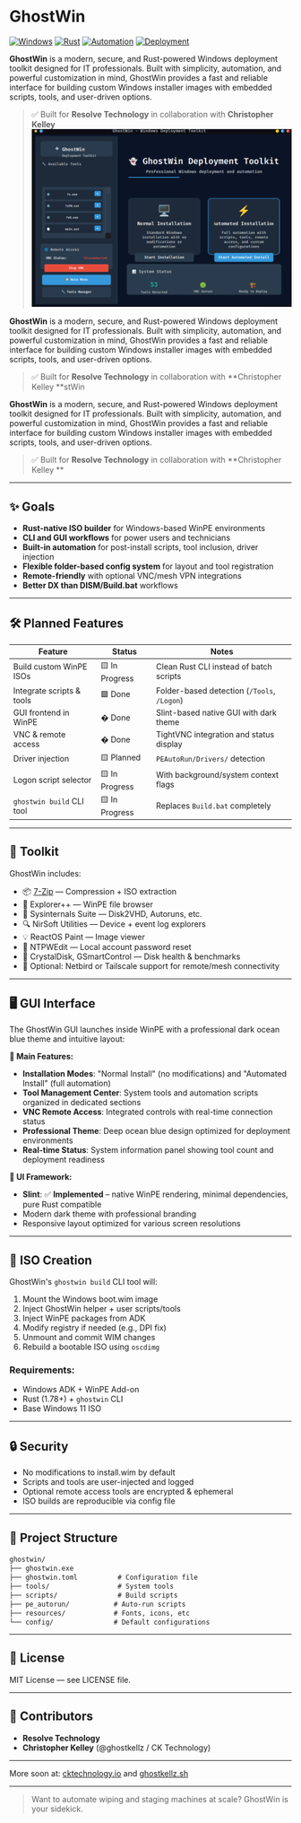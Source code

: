 # GhostWin

[![Windows](https://img.shields.io/badge/Platform-Windows-0078D4?style=for-the-badge&logo=windows&logoColor=white)](https://www.microsoft.com/windows)
[![Rust](https://img.shields.io/badge/Language-Rust-000000?style=for-the-badge&logo=rust&logoColor=white)](https://www.rust-lang.org/)
[![Automation](https://img.shields.io/badge/Automation-Ready-00D4AA?style=for-the-badge&logo=automattic&logoColor=white)](https://github.com/ghostkellz/ghostwin)
[![Deployment](https://img.shields.io/badge/Deployment-Toolkit-FF6B35?style=for-the-badge&logo=rocket&logoColor=white)](https://github.com/ghostkellz/ghostwin)

**GhostWin** is a modern, secure, and Rust-powered Windows deployment toolkit designed for IT professionals. Built with simplicity, automation, and powerful customization in mind, GhostWin provides a fast and reliable interface for building custom Windows installer images with embedded scripts, tools, and user-driven options.

> ✅ Built for **Resolve Technology** in collaboration with **Christopher Kelley**
![GhostWin Screenshot](assets/ghostwin.png)

**GhostWin** is a modern, secure, and Rust-powered Windows deployment toolkit designed for IT professionals. Built with simplicity, automation, and powerful customization in mind, GhostWin provides a fast and reliable interface for building custom Windows installer images with embedded scripts, tools, and user-driven options.

> ✅ Built for **Resolve Technology** in collaboration with \*\*Christopher Kelley \*\*stWin

**GhostWin** is a modern, secure, and Rust-powered Windows deployment toolkit designed for IT professionals. Built with simplicity, automation, and powerful customization in mind, GhostWin provides a fast and reliable interface for building custom Windows installer images with embedded scripts, tools, and user-driven options.

> ✅ Built for **Resolve Technology** in collaboration with \*\*Christopher Kelley \*\*

---

## ✨ Goals

* **Rust-native ISO builder** for Windows-based WinPE environments
* **CLI and GUI workflows** for power users and technicians
* **Built-in automation** for post-install scripts, tool inclusion, driver injection
* **Flexible folder-based config system** for layout and tool registration
* **Remote-friendly** with optional VNC/mesh VPN integrations
* **Better DX than DISM/Build.bat** workflows

---

## 🛠️ Planned Features

| Feature                   | Status         | Notes                                       |
| ------------------------- | -------------- | ------------------------------------------- |
| Build custom WinPE ISOs   | 🟨 In Progress | Clean Rust CLI instead of batch scripts     |
| Integrate scripts & tools | 🟩 Done        | Folder-based detection (`/Tools`, `/Logon`) |
| GUI frontend in WinPE     | � Done        | Slint-based native GUI with dark theme      |
| VNC & remote access       | � Done        | TightVNC integration and status display     |
| Driver injection          | 🟨 Planned     | `PEAutoRun/Drivers/` detection              |
| Logon script selector     | 🟨 In Progress | With background/system context flags        |
| `ghostwin build` CLI tool | 🟨 In Progress | Replaces `Build.bat` completely             |

---

## 🧰 Toolkit

GhostWin includes:

* 📦 [7-Zip](https://www.7-zip.org/) — Compression + ISO extraction
* 📁 Explorer++ — WinPE file browser
* 🧠 Sysinternals Suite — Disk2VHD, Autoruns, etc.
* 🔍 NirSoft Utilities — Device + event log explorers
* 💡 ReactOS Paint — Image viewer
* 🔧 NTPWEdit — Local account password reset
* 🧪 CrystalDisk, GSmartControl — Disk health & benchmarks
* 🔐 Optional: Netbird or Tailscale support for remote/mesh connectivity

---

## 🖥️ GUI Interface

The GhostWin GUI launches inside WinPE with a professional dark ocean blue theme and intuitive layout:

**🎯 Main Features:**
* **Installation Modes**: "Normal Install" (no modifications) and "Automated Install" (full automation)
* **Tool Management Center**: System tools and automation scripts organized in dedicated sections
* **VNC Remote Access**: Integrated controls with real-time connection status
* **Professional Theme**: Deep ocean blue design optimized for deployment environments
* **Real-time Status**: System information panel showing tool count and deployment readiness

**🎨 UI Framework:**
* **Slint**: ✅ **Implemented** – native WinPE rendering, minimal dependencies, pure Rust compatible
* Modern dark theme with professional branding
* Responsive layout optimized for various screen resolutions

---

## 🔧 ISO Creation

GhostWin's `ghostwin build` CLI tool will:

1. Mount the Windows boot.wim image
2. Inject GhostWin helper + user scripts/tools
3. Inject WinPE packages from ADK
4. Modify registry if needed (e.g., DPI fix)
5. Unmount and commit WIM changes
6. Rebuild a bootable ISO using `oscdimg`

### Requirements:

* Windows ADK + WinPE Add-on
* Rust (1.78+) + `ghostwin` CLI
* Base Windows 11 ISO

---

## 🔒 Security

* No modifications to install.wim by default
* Scripts and tools are user-injected and logged
* Optional remote access tools are encrypted & ephemeral
* ISO builds are reproducible via config file

---

## 🧱 Project Structure

```
ghostwin/
├── ghostwin.exe
├── ghostwin.toml          # Configuration file
├── tools/                 # System tools
├── scripts/               # Build scripts
├── pe_autorun/           # Auto-run scripts
├── resources/            # Fonts, icons, etc
└── config/               # Default configurations
```

---

## 📜 License

MIT License — see LICENSE file.

---

## 🤝 Contributors

* **Resolve Technology**
* **Christopher Kelley** (@ghostkellz / CK Technology)

---

More soon at: [cktechnology.io](https://cktechnology.io) and [ghostkellz.sh](https://ghostkellz.sh)

---

> Want to automate wiping and staging machines at scale? GhostWin is your sidekick.

